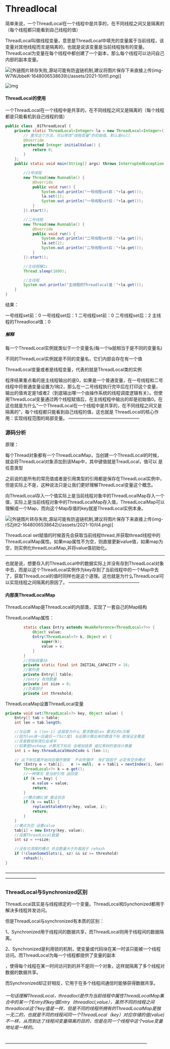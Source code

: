 # Threadlocal

简单来说，一个ThreadLocal在一个线程中是共享的，在不同线程之间又是隔离的（每个线程都只能看到自己线程的值）

ThreadLocal叫做线程变量，意思是ThreadLocal中填充的变量属于当前线程，该变量对其他线程而言是隔离的，也就是说该变量是当前线程独有的变量。ThreadLocal为变量在每个线程中都创建了一个副本，那么每个线程可以访问自己内部的副本变量。



![[外链图片转存失败,源站可能有防盗链机制,建议将图片保存下来直接上传(img-W7WJbbeK-1648006538639)(/assets/2021-10/tl1.png)]](https://img-blog.csdnimg.cn/7180cc567cba454ba1b12ad59a3396d0.png?x-oss-process=image/watermark,type_d3F5LXplbmhlaQ,shadow_50,text_Q1NETiBA55Sw5Z-C44CB,size_20,color_FFFFFF,t_70,g_se,x_16)

![img](https://img-blog.csdnimg.cn/20201217201331591.png?x-oss-process=image/watermark,type_ZmFuZ3poZW5naGVpdGk,shadow_10,text_aHR0cHM6Ly9ibG9nLmNzZG4ubmV0L3UwMTA0NDUzMDE=,size_16,color_FFFFFF,t_70)



#### ThreadLocal的使用

一个ThreadLocal在一个线程中是共享的，在不同线程之间又是隔离的（每个线程都是只能看机到自己线程的值）

```java
public class _01ThreadLocal {
    private static ThreadLocal<Integer> la = new ThreadLocal<Integer>() {
        // 重写这个方法，可以修改“线程变量”的初始值，默认是null
        @Override
        protected Integer initialValue() {
            return 0;
        }
    };
    public static void main(String[] args) throws InterruptedException {

        //1号线程
        new Thread(new Runnable() {
            @Override
            public void run() {
                System.out.println("一号线程set前："+la.get());
                la.set(1);
                System.out.println("一号线程set后："+la.get());
            }
        }).start();

        //二号线程
        new Thread(new Runnable() {
            @Override
            public void run() {
                System.out.println("二号线程set前："+la.get());
                la.set(2);
                System.out.println("二号线程set后："+la.get());
            }
        }).start();

        //主线程睡1s
        Thread.sleep(1000);

        //主线程
        System.out.println("主线程的Threadlocal值："+la.get());
    }
}
```

结果：

一号线程set前：0
一号线程set后：1
二号线程set前：0
二号线程set后：2
主线程的Threadlocal值：0

##### 解释

每一个ThreadLocal实例就类似于一个变量名(每一个la就相当于是不同的变量名)

不同的ThreadLocal实例就是不同的变量名，它们内部会存在有一个值

ThreadLocal变量或者是线程变量，代表的就是ThreadLocal类的实例



程序结果重点看的是主线程输出的是0，如果是一个普通变量，在一号线程和二号线程中将普通变量设置为1和2，那么在一二号线程执行完毕后在打印这个变量，输出的值肯定是1或者2（到底输出哪一个由操作系统的线程调度逻辑有关）。但使用ThreadLocal变量通过两个线程赋值后，在主线程程中输出的却是初始值0。在这也就是为什么“一个ThreadLocal在一个线程中是共享的，在不同线程之间又是隔离的”，每个线程都只能看到自己线程的值，这也就是 ThreadLocal的核心作用：实现线程范围的局部变量。
————————————————



### 源码分析

原理：

每个Thread对象都有一个ThreadLocalMap，当创建一个ThreadLocal的时候，就会将ThreadLocal对象添加到该Map中，其中键值就是TreadLocal，值可以 是任意类型

之前说的是所有的常亮值或者是引用类型的引用都是保存在ThreadLocal实例中，但是实际上不是，这种说法只是让我们更好理解ThreadLocal变量这个概念。

向ThreadLocal存入一个值实际上是当前线程对象中的ThreadLocalMap存入一个值，实际上是当前线程对象中的ThreadLocalMap存入值，ThreadLocalMap可以理解成一个Map，而向这个Map存值的key就是ThreadLocal实例本身。

![[外链图片转存失败,源站可能有防盗链机制,建议将图片保存下来直接上传(img-rSZjitt2-1648006538642)(/assets/2021-10/tl4.png)]](https://img-blog.csdnimg.cn/fb715352533c4f379a2eacc547e777fa.png?x-oss-process=image/watermark,type_d3F5LXplbmhlaQ,shadow_50,text_Q1NETiBA55Sw5Z-C44CB,size_20,color_FFFFFF,t_70,g_se,x_16)



ThreadLocal set赋值的时候首先会获取当前线程thread,并获取thread线程中的ThreadLocalMap属性。如果map属性不为空，则直接更新value值，如果map为空，则实例化threadLocalMap,并将value值初始化。







----------------------------------------------------

也就是说，想要存入的ThreadLocal中的数据实际上并没有存到ThreadLocal对象中去，而是以这个ThreadLocal实例作为key存到了当前线程中的一个Map中去了，获取ThreadLocal的值时同样也是这个道理。这也就是为什么ThreadLocal可以实现线程之间隔离的原因了。
————————————————

#### 内部类ThreadLocalMap

ThreadLocalMap是ThreadLocal的内部类，实现了一套自己的Map结构

ThreadLocalMap属性：

```java
        static class Entry extends WeakReference<ThreadLocal<?>> {
            Object value;
            Entry(ThreadLocal<?> k, Object v) {
                super(k);
                value = v;
            }
        }
        //初始容量16
        private static final int INITIAL_CAPACITY = 16;
        //散列表
        private Entry[] table;
        //entry 有效数量 
        private int size = 0;
        //负载因子
        private int threshold; 
```

ThreadLocaMap设置ThreadLocal变量

```java
private void set(ThreadLocal<?> key, Object value) {
    Entry[] tab = table;
    int len = tab.length;

    //与运算  & (len-1) 这就是为什么 要求数组len 要求2的n次幂 
    //因为len减一后最后一个bit是1 与运算计算出来的数值下标 能保证全覆盖 
    //否者数组有效位会减半 
    //如果是hashmap 计算完下标后 会增加链表 或红黑树的查找计算量 
    int i = key.threadLocalHashCode & (len-1);

    // 从下标位置开始向后循环搜索  不会死循环  有扩容因子 必定有空余槽点
    for (Entry e = tab[i];   e != null;  e = tab[i = nextIndex(i, len)]) {
        ThreadLocal<?> k = e.get();
        //一种情况 是当前引用 返回值
        if (k == key) {
            e.value = value;
            return;
        }
        //槽点被GC掉 重设状态 
        if (k == null) {
            replaceStaleEntry(key, value, i);
            return;
        }
    }
    //槽点为空 设置value
    tab[i] = new Entry(key, value);
    //设置ThreadLocal数量
    int sz = ++size;

    //没有可清理的槽点 并且数量大于负载因子 rehash
    if (!cleanSomeSlots(i, sz) && sz >= threshold)
        rehash();
}
```





———————————————————————————————————————————

### ThreadLocal与Synchronized区别

ThreadLocal<T>其实是与线程绑定的一个变量。ThreadLocal和Synchonized都用于解决多线程并发访问。

但是ThreadLocal与synchronized有本质的区别：

1、Synchronized用于线程间的数据共享，而ThreadLocal则用于线程间的数据隔离。

2、Synchronized是利用锁的机制，使变量或代码块在某一时该只能被一个线程访问。而ThreadLocal为每一个线程都提供了变量的副本

，使得每个线程在某一时间访问到的并不是同一个对象，这样就隔离了多个线程对数据的数据共享。

而Synchronized却正好相反，它用于在多个线程间通信时能够获得数据共享。

###### 一句话理解ThreadLocal，threadlocl是作为当前线程中属性ThreadLocalMap集合中的某一个Entry的key值Entry（threadlocl,value），虽然不同的线程之间threadlocal这个key值是一样，但是不同的线程所拥有的ThreadLocalMap是独一无二的，也就是不同的线程间同一个ThreadLocal（key）对应存储的值(value)不一样，从而到达了线程间变量隔离的目的，但是在同一个线程中这个value变量地址是一样的。

————————————————————————————————
